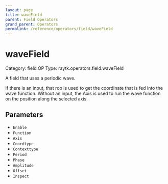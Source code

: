 ```yaml
---
layout: page
title: waveField
parent: Field Operators
grand_parent: Operators
permalink: /reference/operators/field/waveField
---
```


# waveField

Category: field
OP Type: raytk.operators.field.waveField



A field that uses a periodic wave.

If there is an input, that rop is used to get the coordinate that is fed into the wave function.
Without an input, the Axis is used to run the wave function on the position along the selected axis.

## Parameters

* `Enable`
* `Function`
* `Axis`
* `Coordtype`
* `Contexttype`
* `Period`
* `Phase`
* `Amplitude`
* `Offset`
* `Inspect`